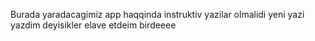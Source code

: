Burada yaradacagimiz app haqqinda instruktiv yazilar olmalidi
yeni yazi yazdim
deyisikler elave etdeim
birdeeee

